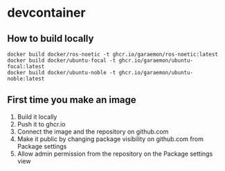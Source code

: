 # devcontainer

## How to build locally
```
docker build docker/ros-noetic -t ghcr.io/garaemon/ros-noetic:latest
docker build docker/ubuntu-focal -t ghcr.io/garaemon/ubuntu-focal:latest
docker build docker/ubuntu-noble -t ghcr.io/garaemon/ubuntu-noble:latest
```
## First time you make an image

1. Build it locally
2. Push it to ghcr.io
3. Connect the image and the repository on github.com
4. Make it public by changing package visibility on github.com from Package settings
5. Allow admin permission from the repository on the Package settings view
